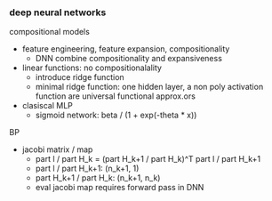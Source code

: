 ### deep neural networks

compositional models
- feature engineering, feature expansion, compositionality
    - DNN combine compositionality and expansiveness
- linear functions: no compositionalality
    - introduce ridge function
    - minimal ridge function: one hidden layer, a non poly activation function are universal functional approx.ors
- clasiscal MLP
    - sigmoid network: beta / (1 + exp(-theta * x))

BP
- jacobi matrix / map
    - part l / part H_k = (part H_k+1 / part H_k)^T part l / part H_k+1
    - part l / part H_k+1: (n_k+1, 1)
    - part H_k+1 / part H_k: (n_k+1, n_k)
    - eval jacobi map requires forward pass in DNN